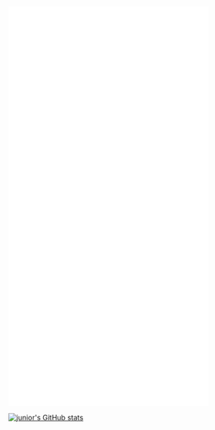 <img align="center" src="/github-metrics.svg" alt="Metrics" width="400">

[![junior's GitHub stats](https://github-readme-stats.vercel.app/api?username=juniorbutyeah)](https://github.com/anuraghazra/github-readme-stats)
